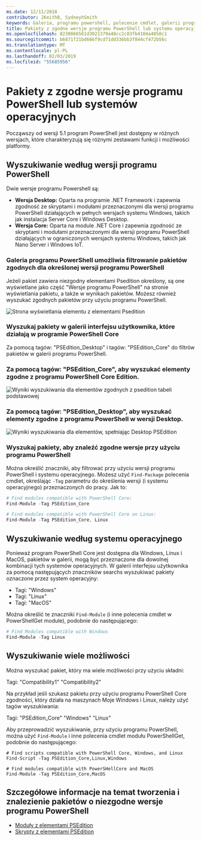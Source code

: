 ```yaml
---
ms.date: 12/11/2018
contributor: JKeithB, SydneyhSmith
keywords: Galeria, programu powershell, polecenie cmdlet, galerii programu PowerShell
title: Pakiety z zgodne wersje programu PowerShell lub systemu operacyjnego
ms.openlocfilehash: 8230866561d3021379a48cc2c83fb4104a4058c1
ms.sourcegitcommit: b6871f21bd666f9cd71dd336bb3f844cf472b56c
ms.translationtype: MT
ms.contentlocale: pl-PL
ms.lasthandoff: 02/03/2019
ms.locfileid: "55685956"
---
```

# <a name="packages-with-compatible-powershell-editions-or-operating-systems"></a>Pakiety z zgodne wersje programu PowerShell lub systemów operacyjnych

Począwszy od wersji 5.1 program PowerShell jest dostępny w różnych wersjach, które charakteryzują się różnymi zestawami funkcji i możliwości platformy.

## <a name="searching-by-powershell-edition"></a>Wyszukiwanie według wersji programu PowerShell 
Dwie wersje programu Powershell są:
- **Wersja Desktop:** Oparta na programie .NET Framework i zapewnia zgodność ze skryptami i modułami przeznaczonymi dla wersji programu PowerShell działających w pełnych wersjach systemu Windows, takich jak instalacja Server Core i Windows Desktop.
- **Wersja Core:** Oparta na module .NET Core i zapewnia zgodność ze skryptami i modułami przeznaczonymi dla wersji programu PowerShell działających w ograniczonych wersjach systemu Windows, takich jak Nano Server i Windows IoT.

### <a name="powershell-gallery-allows-you-to-filter-packages-compatible-for-specific-powershell-editions"></a>Galeria programu PowerShell umożliwia filtrowanie pakietów zgodnych dla określonej wersji programu PowerShell

Jeżeli pakiet zawiera niezgodny elementami Psedition określony, są one wyświetlane jako część "Wersje programu PowerShell" na stronie wyświetlania pakietu, a także w wynikach pakietów.
Możesz również wyszukać zgodnych pakietów przy użyciu programu PowerShell.

![Strona wyświetlania elementu z elementami Psedition](../../Images/packagedisplaypagewithpseditions.PNG)

### <a name="search-for-packages-in-the-gallery-ui-that-work-on-powershell-core"></a>Wyszukaj pakiety w galerii interfejsu użytkownika, które działają w programie PowerShell Core

Za pomocą tagów: "PSEdition_Desktop" i tagów: "PSEdition_Core" do filtrów pakietów w galerii programu PowerShell.

### <a name="use-tagspseditioncore-to-search-items-compatible-with-powershell-core-edition"></a>Za pomocą tagów: "PSEdition_Core", aby wyszukać elementy zgodne z programu PowerShell Core Edition.

![Wyniki wyszukiwania dla elementów zgodnych z psedition tabeli podstawowej](../../Images/searchresultswithpseditions.PNG)

### <a name="use-tagspseditiondesktop-to-search-items-compatible-with-powershell-desktop-edition"></a>Za pomocą tagów: "PSEdition_Desktop", aby wyszukać elementy zgodne z programu PowerShell w wersji Desktop.

![Wyniki wyszukiwania dla elementów, spełniając Desktop PSEdition](../../Images/searchresultswithpseditionsdesktop.PNG)

### <a name="search-for-packages-to-find-compatible-editions-using-powershell"></a>Wyszukaj pakiety, aby znaleźć zgodne wersje przy użyciu programu PowerShell
Można określić znaczniki, aby filtrować przy użyciu wersji programu PowerShell i systemu operacyjnego. Możesz użyć `Find-Package` polecenia cmdlet, określając `-Tag` parametru do określenia wersji (i systemu operacyjnego) przeznaczonych do pracy.
Jak to:

```powershell
# Find modules compatible with PowerShell Core:
Find-Module -Tag PSEdition_Core

# Find modules compatible with PowerShell Core on Linux:
Find-Module -Tag PSEdition_Core, Linux
```

## <a name="searching-by-operating-system"></a>Wyszukiwanie według systemu operacyjnego 

Ponieważ program PowerShell Core jest dostępna dla Windows, Linux i MacOS, pakietów w galerii, mogą być przeznaczone dla dowolnej kombinacji tych systemów operacyjnych. W galerii interfejsu użytkownika za pomocą następujących znaczników searchs wyszukiwać pakiety oznaczone przez system operacyjny:

- Tagi: "Windows"
- Tagi: "Linux"
- Tagi: "MacOS" 

Można określić te znaczniki `Find-Module` (i inne polecenia cmdlet w PowerShellGet module), podobnie do następującego:

```powershell
# Find Modules compatible with Windows
Find-Module -Tag Linux
```

## <a name="searching-for-multiple-compatibilities"></a>Wyszukiwanie wiele możliwości

Można wyszukać pakiet, który ma wiele możliwości przy użyciu składni: 

Tagi: "Compatibility1" "Compatibility2" 

Na przykład jeśli szukasz pakietu przy użyciu programu PowerShell Core zgodności, który działa na maszynach Moje Windows i Linux, należy użyć tagów wyszukiwania:

Tagi: "PSEdition_Core" "Windows" "Linux" 

Aby przeprowadzić wyszukiwanie, przy użyciu programu PowerShell, można użyć `Find-Module` i inne polecenia cmdlet modułu PowerShellGet, podobnie do następującego:

```powewrshell
# Find scripts compatible with PowerShell Core, Windows, and Linux
Find-Script -Tag PSEdition_Core,Linux,Windows

# Find modules compatible with PowerSHellCore and MacOS
Find-Module -Tag PSEdition_Core,MacOS
```

## <a name="more-details-on-authoring-and-finding-the-packages-with-compatible-powershell-editions"></a>Szczegółowe informacje na temat tworzenia i znalezienie pakietów o niezgodne wersje programu PowerShell

- [Moduły z elementami PSEdition](../../concepts/module-psedition-support.md)
- [Skrypty z elementami PSEdition](../../concepts/script-psedition-support.md)
